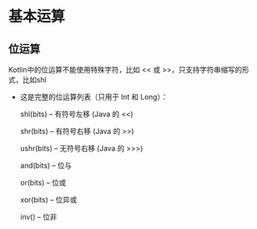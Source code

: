 # 基本运算

## 位运算

Kotlin中的位运算不能使用特殊字符，比如 << 或 >>，只支持字符串缩写的形式，比如shl

* 这是完整的位运算列表（只用于 Int 和 Long）：

    shl(bits) – 有符号左移 (Java 的 <<)
    
    shr(bits) – 有符号右移 (Java 的 >>)
    
    ushr(bits) – 无符号右移 (Java 的 >>>)
    
    and(bits) – 位与
    
    or(bits) – 位或
    
    xor(bits) – 位异或
    
    inv() – 位非